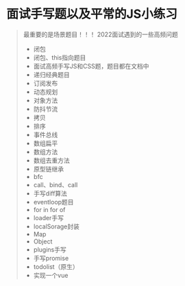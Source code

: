 # 面试手写题以及平常的JS小练习
> 最重要的是场景题目！！！
> 2022面试遇到的一些高频问题
> - 闭包
> - 闭包、this指向题目
> - 面试高频手写JS和CSS题，题目都在文档中
> - 递归经典题目
> - 订阅发布
> - 动态规划
> - 对象方法
> - 防抖节流
> - 拷贝
> - 排序
> - 事件总线
> - 数组扁平
> - 数组方法
> - 数组去重方法
> - 原型链继承
> - bfc
> - call、bind、call
> - 手写diff算法
> - eventloop题目
> - for in for of
> - loader手写
> - localSorage封装
> - Map
> - Object
> - plugins手写
> - 手写promise
> - todolist（原生）
> - 实现一个vue
